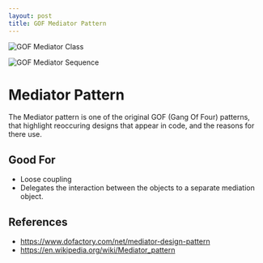 ```yaml
---
layout: post
title: GOF Mediator Pattern
---
```


![GOF Mediator Class](http://www.plantuml.com/plantuml/proxy?cache=no&src=https://raw.github.com/Kf-GaryNewport/Kf-GaryNewport.github.io/master/assets/MediatorPatternCl.puml)


![GOF Mediator Sequence](http://www.plantuml.com/plantuml/proxy?cache=no&src=https://raw.github.com/Kf-GaryNewport/Kf-GaryNewport.github.io/master/assets/MediatorPatternSq.puml)


# Mediator Pattern

The Mediator pattern is one of the original GOF (Gang Of Four) patterns, that highlight reoccuring designs that appear in code, and the reasons for there use.

## Good For
* Loose coupling
* Delegates the interaction between the objects to a separate mediation object.


## References
* https://www.dofactory.com/net/mediator-design-pattern
* https://en.wikipedia.org/wiki/Mediator_pattern
